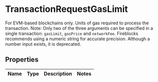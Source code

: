 

# TransactionRequestGasLimit

For EVM-based blockchains only. Units of gas required to process the transaction. Note: Only two of the three arguments can be specified in a single transaction: `gasLimit`, `gasPrice` and `networkFee`. Fireblocks recommends using a numeric string for accurate precision. Although a number input exists, it is deprecated.

## Properties

| Name | Type | Description | Notes |
|------------ | ------------- | ------------- | -------------|




